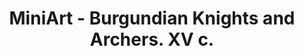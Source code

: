 ---
layout: product
title: "MiniArt - Burgundian   Knights and  Archers.  XV c."
price: "750" 
desc: "N/A"
img_path: "/assets/img/MI72001.webp"
brand: "N/A"
available: false
special_offer: false
new: false
soon: false
cat: "010000"
subcat: "010100"
subsubcat: "0N/A"
sifra: "MI72001"
popular: false
spec: false
---